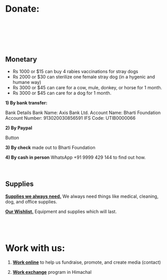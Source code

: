 Donate: 
=========
</br></br></br></br>
Monetary
----------
* Rs 1000 or $15 can buy 4 rabies vaccinations for stray dogs
* Rs 2000 or $30 can sterilize one female stray dog (in a hygenic and humane way)
* Rs 3000 or $45 can care for a cow, mule, donkey, or horse for 1 month.
* Rs 3000 or $45 can care for a dog for 1 month.

**1) By bank transfer:**

Bank Details
Bank Name: Axis Bank Ltd.
Account Name: Bharti Foundation
Account Number: 913020030856591
IFS Code: UTIB0000066

**2) By Paypal**

Button

**3) By check** made out to Bharti Foundation

**4) By cash in person** WhatsApp +91 9999 429 144 to find out how.
</br></br></br>

Supplies
----------
[**Supplies we always need.**]( #supplies "supplies" ) We always need things like medical, cleaning, dog, and office supplies.

[**Our Wishlist.**]( #wishlist "wishlist" ) Equipment and supplies which will last.
</br></br></br></br>


Work with us:
==========
1) [**Work online**]( #contact "contact" ) to help us fundraise, promote, and create media (contact)

2) [**Work exchange**](#who-we-need "who we need") program in Himachal
